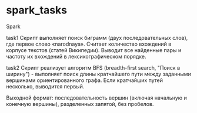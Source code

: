 # spark_tasks
Spark

task1
Скрипт выполняет поиск биграмм (двух последовательных слов), где первое слово «narodnaya». 
Считает количество вхождений в корпусе текстов (статей Википедии).
Выводит все найденные пары и частоту их вхождений в лексикографическом порядке.

task2
Скрипт реализует алгоритм BFS (breadth-first search, "Поиск в ширину") - выполняет поиск длины кратчайшего пути между заданными вершинами ориентированного графа.
Если кратчайших путей несколько, выводится первый.

Выходной формат: последовательность вершин (включая начальную и конечную вершины), разделенных запятой, без пробелов.

